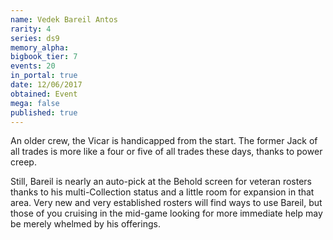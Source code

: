 ```yaml
---
name: Vedek Bareil Antos
rarity: 4
series: ds9
memory_alpha:
bigbook_tier: 7
events: 20
in_portal: true
date: 12/06/2017
obtained: Event
mega: false
published: true
---
```


An older crew, the Vicar is handicapped from the start. The former Jack of all trades is more like a four or five of all trades these days, thanks to power creep. 

Still, Bareil is nearly an auto-pick at the Behold screen for veteran rosters thanks to his multi-Collection status and a little room for expansion in that area. Very new and very established rosters will find ways to use Bareil, but those of you cruising in the mid-game looking for more immediate help may be merely whelmed by his offerings.
